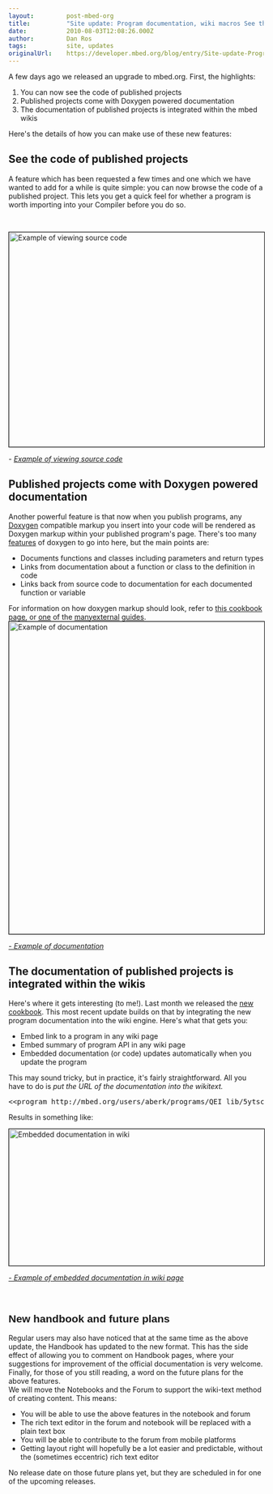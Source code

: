 ```yaml
---
layout:         post-mbed-org
title:          "Site update: Program documentation, wiki macros See the code of published projectsPublished projects come with Doxygen powered documentationThe documentation of published projects is integrated within the wikisNew handbook and future plans"
date:           2010-08-03T12:08:26.000Z
author:         Dan Ros
tags:           site, updates
originalUrl:    https://developer.mbed.org/blog/entry/Site-update-Program-documentation-wiki-1/
---
```


<p>
  A few days ago we released an upgrade to mbed.org. First, the
  highlights:
</p>
<ol>
  <li>You can now see the code of published projects
  </li>
  <li>Published projects come with Doxygen powered documentation
  </li>
  <li>The documentation of published projects is integrated within
  the mbed wikis
  </li>
</ol>
<p>
  Here's the details of how you can make use of these new features:
</p>
<h2>
  <strong>See the code of published projects</strong>
</h2>
<p>
  A feature which has been requested a few times and one which we
  have wanted to add for a while is quite simple: you can now
  browse the code of a published project. This lets you get a quick
  feel for whether a program is worth importing into your Compiler
  before you do so.
</p>
<p>
  &nbsp;
</p>
<p>
  <img alt="Example of viewing source code" height="424" src=
  "http://mbed.org/media/uploads/dan/codesample.png" style=
  "border: 1px solid black;" width="719">
</p>
<p>
  <em>-&nbsp;<a href=
  "http://mbed.org/users/aberk/programs/PID_HelloWorld/5yogr/docs/main_8cpp_source.html">Example
  of viewing source code</a></em>
</p>
<h2>
  <strong>Published projects come with Doxygen powered
  documentation</strong>
</h2>
<p>
  Another powerful feature is that now when you publish programs,
  any <a href="http://www.stack.nl/~dimitri/doxygen/">Doxygen</a>
  compatible markup you insert into your code will be rendered as
  Doxygen markup within your published program's page. There's too
  many <a href=
  "http://www.stack.nl/~dimitri/doxygen/features.html">features</a>
  of doxygen to go into here, but the main points are:
</p>
<ul>
  <li>Documents functions and classes including parameters and
  return types
  </li>
  <li>Links from documentation about a function or class to the
  definition in code
  </li>
  <li>Links back from source code to documentation for each
  documented function or variable
  </li>
</ul>
<div>
  For information on how doxygen markup should look, refer to
  <a href="http://mbed.org/cookbook/Writing-a-Library">this
  cookbook page</a>, or <a href=
  "http://www.stack.nl/~dimitri/doxygen/docblocks.html">one</a> of
  the <a href=
  "http://en.wikipedia.org/wiki/Doxygen">many</a><a href=
  "http://drupal.org/node/1354">external</a> <a href=
  "http://www-numi.fnal.gov/offline_software/srt_public_context/WebDocs/doxygen-howto.html">
  guides</a>.
</div>
<div>
  <img alt="Example of documentation" height="617" src=
  "http://mbed.org/media/uploads/dan/apisample.png" style=
  "border: 1px solid black;" width="771">
</div>
<p>
  <em><a href=
  "http://mbed.org/users/aberk/programs/QEI_lib/5ytsc/docs/classQEI.html">
  - Example of documentation</a></em>
</p>
<h2>
  The documentation of published projects is integrated within the
  wikis
</h2>
<p>
  Here's where it gets interesting (to me!). Last month we released
  the <a href="http://mbed.org/blog/entry/new-cookbook/">new
  cookbook</a>. This most recent update builds on that by
  integrating the new program documentation into the wiki engine.
  Here's what that gets you:
</p>
<ul>
  <li>Embed link to a program in any wiki page
  </li>
  <li>Embed summary of program API in any wiki page
  </li>
  <li>Embedded documentation (or code) updates automatically when
  you update the program
  </li>
</ul>
<p>
  This may sound tricky, but in practice, it's fairly
  straightforward. All you have to do is <em>put the URL of the
  documentation into the wikitext.</em>
</p>
<pre>
&lt;&lt;program http://mbed.org/users/aberk/programs/QEI_lib/5ytsc/docs/classQEI.html&gt;&gt;
</pre>
<p>
  Results in something like:
</p>
<p>
  <img alt="Embedded documentation in wiki" height="270" src=
  "http://mbed.org/media/uploads/dan/wikiembed.png" style=
  "border: 1px solid black;" width="710">
</p>
<p>
  <em><a href="http://mbed.org/cookbook/QEI">-&nbsp;Example of
  embedded documentation in wiki page</a></em>
</p>
<p>
  &nbsp;
</p>
<h2 style=
"font-family: 'Trebuchet MS', sans-serif; font-weight: bold;">
  <strong>New handbook and future plans</strong>
</h2>
<div>
  Regular users may also have noticed that at the same time as the
  above update, the Handbook has updated to the new format. This
  has the side effect of allowing you to comment on Handbook pages,
  where your suggestions for improvement of the official
  documentation is very welcome.
</div>
<div>
  Finally, for those of you still reading, a word on the future
  plans for the above features.
</div>
<div>
  We will move the Notebooks and the Forum to support the wiki-text
  method of creating content. This means:
</div>
<div>
  <ul>
    <li>You will be able to use the above features in the notebook
    and forum
    </li>
    <li>The rich text editor in the forum and notebook will be
    replaced with a plain text box
    </li>
    <li>You will be able to contribute to the forum from mobile
    platforms
    </li>
    <li>Getting layout right will hopefully be a lot easier and
    predictable, without the (sometimes eccentric) rich text editor
    </li>
  </ul>
  <div>
    No release date on those future plans yet, but they are
    scheduled in for one of the upcoming releases.
  </div>
</div>

